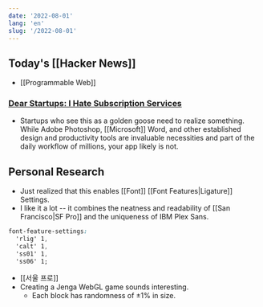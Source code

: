```yaml
---
date: '2022-08-01'
lang: 'en'
slug: '/2022-08-01'
---
```


## Today's [[Hacker News]]

- [[Programmable Web]]

### [Dear Startups: I Hate Subscription Services](https://fangdaddy.medium.com/dear-startups-i-hate-subscription-services-aecefeb0f089)

- Startups who see this as a golden goose need to realize something. While Adobe Photoshop, [[Microsoft]] Word, and other established design and productivity tools are invaluable necessities and part of the daily workflow of millions, your app likely is not.

## Personal Research

- Just realized that this enables [[Font]] [[Font Features|Ligature]] Settings.
- I like it a lot -- it combines the neatness and readability of [[San Francisco|SF Pro]] and the uniqueness of IBM Plex Sans.

```css
font-feature-settings:
  'rlig' 1,
  'calt' 1,
  'ss01' 1,
  'ss06' 1;
```

- [[서울 프로]]
- Creating a Jenga WebGL game sounds interesting.
  - Each block has randomness of ±1% in size.
